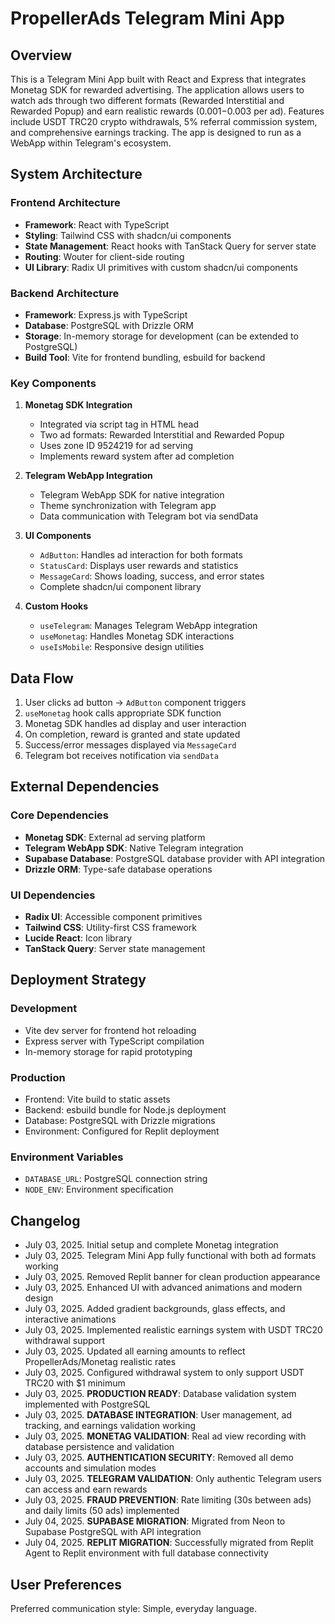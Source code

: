 # PropellerAds Telegram Mini App

## Overview

This is a Telegram Mini App built with React and Express that integrates Monetag SDK for rewarded advertising. The application allows users to watch ads through two different formats (Rewarded Interstitial and Rewarded Popup) and earn realistic rewards ($0.001-$0.003 per ad). Features include USDT TRC20 crypto withdrawals, 5% referral commission system, and comprehensive earnings tracking. The app is designed to run as a WebApp within Telegram's ecosystem.

## System Architecture

### Frontend Architecture
- **Framework**: React with TypeScript
- **Styling**: Tailwind CSS with shadcn/ui components
- **State Management**: React hooks with TanStack Query for server state
- **Routing**: Wouter for client-side routing
- **UI Library**: Radix UI primitives with custom shadcn/ui components

### Backend Architecture
- **Framework**: Express.js with TypeScript
- **Database**: PostgreSQL with Drizzle ORM
- **Storage**: In-memory storage for development (can be extended to PostgreSQL)
- **Build Tool**: Vite for frontend bundling, esbuild for backend

### Key Components

1. **Monetag SDK Integration**
   - Integrated via script tag in HTML head
   - Two ad formats: Rewarded Interstitial and Rewarded Popup
   - Uses zone ID 9524219 for ad serving
   - Implements reward system after ad completion

2. **Telegram WebApp Integration**
   - Telegram WebApp SDK for native integration
   - Theme synchronization with Telegram app
   - Data communication with Telegram bot via sendData

3. **UI Components**
   - `AdButton`: Handles ad interaction for both formats
   - `StatusCard`: Displays user rewards and statistics
   - `MessageCard`: Shows loading, success, and error states
   - Complete shadcn/ui component library

4. **Custom Hooks**
   - `useTelegram`: Manages Telegram WebApp integration
   - `useMonetag`: Handles Monetag SDK interactions
   - `useIsMobile`: Responsive design utilities

## Data Flow

1. User clicks ad button → `AdButton` component triggers
2. `useMonetag` hook calls appropriate SDK function
3. Monetag SDK handles ad display and user interaction
4. On completion, reward is granted and state updated
5. Success/error messages displayed via `MessageCard`
6. Telegram bot receives notification via `sendData`

## External Dependencies

### Core Dependencies
- **Monetag SDK**: External ad serving platform
- **Telegram WebApp SDK**: Native Telegram integration
- **Supabase Database**: PostgreSQL database provider with API integration
- **Drizzle ORM**: Type-safe database operations

### UI Dependencies
- **Radix UI**: Accessible component primitives
- **Tailwind CSS**: Utility-first CSS framework
- **Lucide React**: Icon library
- **TanStack Query**: Server state management

## Deployment Strategy

### Development
- Vite dev server for frontend hot reloading
- Express server with TypeScript compilation
- In-memory storage for rapid prototyping

### Production
- Frontend: Vite build to static assets
- Backend: esbuild bundle for Node.js deployment
- Database: PostgreSQL with Drizzle migrations
- Environment: Configured for Replit deployment

### Environment Variables
- `DATABASE_URL`: PostgreSQL connection string
- `NODE_ENV`: Environment specification

## Changelog

- July 03, 2025. Initial setup and complete Monetag integration
- July 03, 2025. Telegram Mini App fully functional with both ad formats working
- July 03, 2025. Removed Replit banner for clean production appearance
- July 03, 2025. Enhanced UI with advanced animations and modern design
- July 03, 2025. Added gradient backgrounds, glass effects, and interactive animations
- July 03, 2025. Implemented realistic earnings system with USDT TRC20 withdrawal support
- July 03, 2025. Updated all earning amounts to reflect PropellerAds/Monetag realistic rates
- July 03, 2025. Configured withdrawal system to only support USDT TRC20 with $1 minimum
- July 03, 2025. **PRODUCTION READY**: Database validation system implemented with PostgreSQL
- July 03, 2025. **DATABASE INTEGRATION**: User management, ad tracking, and earnings validation working
- July 03, 2025. **MONETAG VALIDATION**: Real ad view recording with database persistence and validation
- July 03, 2025. **AUTHENTICATION SECURITY**: Removed all demo accounts and simulation modes
- July 03, 2025. **TELEGRAM VALIDATION**: Only authentic Telegram users can access and earn rewards
- July 03, 2025. **FRAUD PREVENTION**: Rate limiting (30s between ads) and daily limits (50 ads) implemented
- July 04, 2025. **SUPABASE MIGRATION**: Migrated from Neon to Supabase PostgreSQL with API integration
- July 04, 2025. **REPLIT MIGRATION**: Successfully migrated from Replit Agent to Replit environment with full database connectivity

## User Preferences

Preferred communication style: Simple, everyday language.